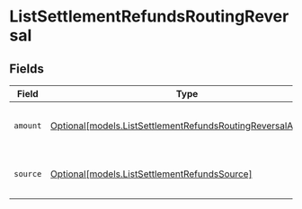 # ListSettlementRefundsRoutingReversal


## Fields

| Field                                                                                                                  | Type                                                                                                                   | Required                                                                                                               | Description                                                                                                            |
| ---------------------------------------------------------------------------------------------------------------------- | ---------------------------------------------------------------------------------------------------------------------- | ---------------------------------------------------------------------------------------------------------------------- | ---------------------------------------------------------------------------------------------------------------------- |
| `amount`                                                                                                               | [Optional[models.ListSettlementRefundsRoutingReversalAmount]](../models/listsettlementrefundsroutingreversalamount.md) | :heavy_minus_sign:                                                                                                     | The amount that will be pulled back.                                                                                   |
| `source`                                                                                                               | [Optional[models.ListSettlementRefundsSource]](../models/listsettlementrefundssource.md)                               | :heavy_minus_sign:                                                                                                     | Where the funds will be pulled back from.                                                                              |